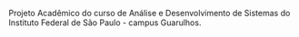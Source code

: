 Projeto Acadêmico do curso de Análise e Desenvolvimento de Sistemas do Instituto Federal de São Paulo - campus Guarulhos.
